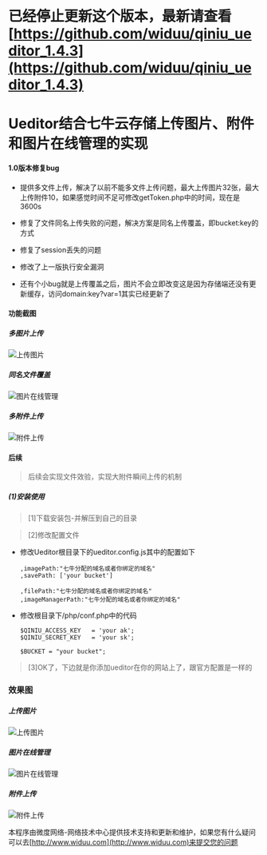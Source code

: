 # 已经停止更新这个版本，最新请查看[https://github.com/widuu/qiniu_ueditor_1.4.3](https://github.com/widuu/qiniu_ueditor_1.4.3)

# Ueditor结合七牛云存储上传图片、附件和图片在线管理的实现

#### 1.0版本修复bug

 - 提供多文件上传，解决了以前不能多文件上传问题，最大上传图片32张，最大上传附件10，如果感觉时间不足可修改getToken.php中的时间，现在是3600s
 
 - 修复了文件同名上传失败的问题，解决方案是同名上传覆盖，即bucket:key的方式
 
 - 修复了session丢失的问题
 
 - 修改了上一版执行安全漏洞
 
 - 还有个小bug就是上传覆盖之后，图片不会立即改变这是因为存储端还没有更新缓存，访问domain:key?var=1其实已经更新了
 
#### 功能截图


##### 多图片上传


![上传图片](http://yun.widuu.com/images/imagemore.png)

##### 同名文件覆盖

![图片在线管理](http://widuu.u.qiniudn.com/images/diff.png)

##### 多附件上传

![附件上传](http://widuu.u.qiniudn.com/images/filemore.png)

#### 后续

>后续会实现文件效验，实现大附件瞬间上传的机制


##### (1)安装使用

>[1]下载安装包-并解压到自己的目录

>[2]修改配置文件
 

  - 修改Ueditor根目录下的ueditor.config.js其中的配置如下



		,imagePath:"七牛分配的域名或者你绑定的域名"
		,savePath: ['your bucket']
	
		,filePath:"七牛分配的域名或者你绑定的域名"   
		,imageManagerPath:"七牛分配的域名或者你绑定的域名"



  - 修改根目录下/php/conf.php中的代码


	

	  	$QINIU_ACCESS_KEY	= 'your ak';
		$QINIU_SECRET_KEY	= 'your sk';
	
		$BUCKET = "your bucket";




>[3]OK了，下边就是你添加ueditor在你的网站上了，跟官方配置是一样的

### 效果图

##### 上传图片

![上传图片](http://widuu.u.qiniudn.com/images/fileupload.png)

##### 图片在线管理

![图片在线管理](http://widuu.u.qiniudn.com/images/imagemanner.png)

##### 附件上传

![附件上传](http://widuu.u.qiniudn.com/images/fileupload.png)

本程序由微度网络-网络技术中心提供技术支持和更新和维护，如果您有什么疑问可以去[http://www.widuu.com](http://www.widuu.com)来提交您的问题
